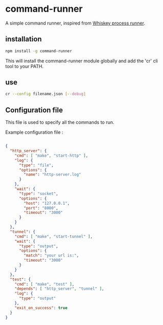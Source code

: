 # command-runner

A simple command runner, inspired from [Whiskey process runner](https://github.com/cloudkick/whiskey/blob/master/PROCESS_RUNNER.md).

## installation

```sh
npm install -g command-runner
```

This will install the command-runner module globally and add the 'cr' cli tool to your PATH.

## use

```sh
cr --config filename.json [--debug]
```

## Configuration file

This file is used to specify all the commands to run.

Example configuration file :

```json

{
  "http_server": {
    "cmd": [ "make", "start-http" ],
    "log": {
      "type": "file",
      "options": {
        "name": "http-server.log"
      }
    },
    "wait": {
      "type": "socket",
      "options": {
        "host": "127.0.0.1",
        "port": "8000",
        "timeout": "3000"
      }
    }
  },
  "tunnel": {
    "cmd": [ "make", "start-tunnel" ],
    "wait": {
      "type": "output",
      "options": {
        "match": "your url is:",
        "timeout": "3000"
      }
    }
  },
  "test": {
    "cmd": [ "make", "test" ],
    "depends": [ "http_server", "tunnel" ],
    "log": {
      "type": "output"
    },
    "exit_on_success": true
  }
}

```
